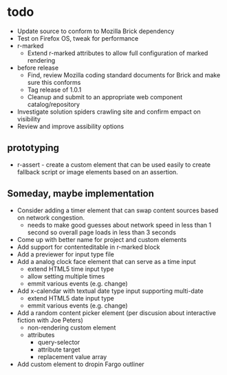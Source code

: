 
# todo

+ Update source to conform to Mozilla Brick dependency
+ Test on Firefox OS, tweak for performance
+ r-marked
    - Extend r-marked attributes to allow full configuration of marked rendering
+ before release
    - Find, review Mozilla coding standard documents for Brick and make sure this conforms
    - Tag release of 1.0.1
    - Cleanup and submit to an appropriate web component catalog/repository
+ Investigate solution spiders crawling site and confirm empact on visibility
+ Review and improve assibility options

## prototyping

+ r-assert - create a custom element that can be used easily to create fallback script or image elements based on an assertion.

## Someday, maybe implementation

+ Consider adding a timer element that can swap content sources based on network congestion.
    - needs to make good guesses about network speed in less than 1 second so overall page loads in less than 3 seconds
+ Come up with better name for project and custom elements
+ Add support for contenteditable in r-marked block
+ Add a previewer for input type file
+ Add a analog clock face element that can serve as a time input
    - extend HTML5 time input type
    - allow setting multiple times
    - emmit various events (e.g. change)
+ Add x-calendar with textual date type input supporting multi-date
    - extend HTML5 date input type
    - emmit various events (e.g. change)
+ Add a random content picker element (per discusion about interactive fiction with Joe Peters)
    - non-rendering custom element
    - attributes
        + query-selector
        + attribute target
        + replacement value array
+ Add custom element to dropin Fargo outliner

